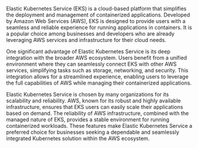 Elastic Kubernetes Service (EKS) is a cloud-based platform that simplifies the deployment and management of containerized applications. Developed by Amazon Web Services (AWS), EKS is designed to provide users with a seamless and reliable experience for running applications in containers. It is a popular choice among businesses and developers who are already leveraging AWS services and infrastructure for their cloud needs.

One significant advantage of Elastic Kubernetes Service is its deep integration with the broader AWS ecosystem. Users benefit from a unified environment where they can seamlessly connect EKS with other AWS services, simplifying tasks such as storage, networking, and security. This integration allows for a streamlined experience, enabling users to leverage the full capabilities of AWS while managing their containerized applications.

Elastic Kubernetes Service is chosen by many organizations for its scalability and reliability. AWS, known for its robust and highly available infrastructure, ensures that EKS users can easily scale their applications based on demand. The reliability of AWS infrastructure, combined with the managed nature of EKS, provides a stable environment for running containerized workloads. These features make Elastic Kubernetes Service a preferred choice for businesses seeking a dependable and seamlessly integrated Kubernetes solution within the AWS ecosystem.
